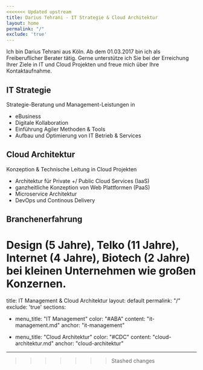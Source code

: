 ```yaml
---
<<<<<<< Updated upstream
title: Darius Tehrani - IT Strategie & Cloud Architektur
layout: home
permalink: "/"
exclude: 'true'
---
```


Ich bin Darius Tehrani aus Köln.
Ab dem 01.03.2017 bin ich als Freiberuflicher Berater tätig.
Gerne unterstütze ich Sie bei der Erreichung Ihrer Ziele in IT und Cloud Projekten und freue mich über Ihre Kontaktaufnahme.

## IT Strategie
Strategie-Beratung  und Management-Leistungen in
* eBusiness
* Digitale Kollaboration
* Einführung Agiler Methoden & Tools
* Aufbau und Optimierung von IT Betrieb &  Services

## Cloud Architektur
Konzeption & Technische Leitung in Cloud Projekten
* Architektur für Private +/ Public Cloud Services (IaaS)
* ganzheitliche Konzeption von Web Plattformen (PaaS)
* Microservice Architektur
* DevOps und Continous Delivery


## Branchenerfahrung
Design (5 Jahre), Telko (11 Jahre), Internet (4 Jahre), Biotech  (2 Jahre) bei kleinen Unternehmen wie großen Konzernen.
=======
title: IT Management & Cloud Architektur
layout: default
permalink: "/"
exclude: 'true'
sections:
  
  - menu_title: "IT Management"
    color: "#ABA"
    content: "it-management.md"
    anchor: "it-management"
    
  - menu_title: "Cloud Architektur"
    color: "#CDC"
    content: "cloud-architektur.md"
    anchor: "cloud-architektur"
  
---
>>>>>>> Stashed changes
